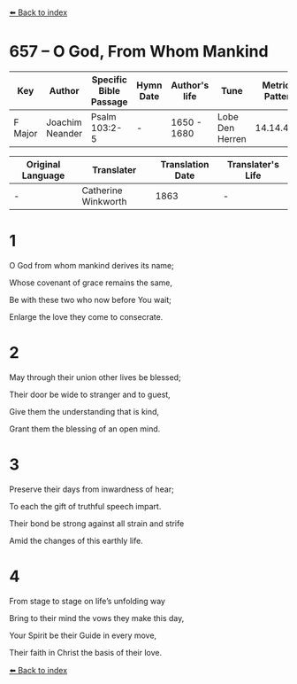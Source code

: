 [⬅️ Back to index](../README.md)

# 657 – O God, From Whom Mankind

Key | Author   | Specific Bible Passage     |Hymn Date |Author's life |Tune |Metrical Pattern   |Composer/Source                                                                                        
-- | --------- | ---------------------------|----------|--------------|-----|-------------------|-------------   
F Major  | Joachim Neander      | Psalm 103:2-5 | -  | 1650 - 1680 | Lobe Den Herren | 14.14.4.7.8 | Chorale Book for England, 1863 

Original Language | Translater | Translation Date   | Translater's Life     
----------------- | --------- | --------------------|-------------   
\-  | Catherine Winkworth      | 1863 | -  | 1827 - 1878 



# 1

O God from whom mankind derives its name;

Whose covenant of grace remains the same,

Be with these two who now before You wait;

Enlarge the love they come to consecrate.



# 2

May through their union other lives be blessed;

Their door be wide to stranger and to guest,

Give them the understanding that is kind,

Grant them the blessing of an open mind.



# 3

Preserve their days from inwardness of hear;

To each the gift of truthful speech impart.

Their bond be strong against all strain and strife

Amid the changes of this earthly life.



# 4

From stage to stage on life’s unfolding way

Bring to their mind the vows they make this day,

Your Spirit be their Guide in every move,

Their faith in Christ the basis of their love.

[⬅️ Back to index](../README.md)

